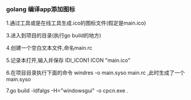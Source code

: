 ### golang 编译app添加图标
1.通过工具或是在线工具生成.ico的图标文件(假定是main.ico)

3.进入到项目的目录(执行go build的地方)

4.创建一个空白文本文件,命名main.rc

5.记录本打开,输入并保存 IDI_ICON1 ICON "main.ico"

6.在项目目录执行下面的命令 windres -o main.syso main.rc ,此时生成了一个main.syso

7.go build -ldfalgs -H="windowsgui" -o cpcn.exe .